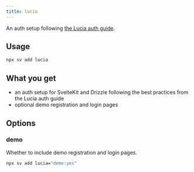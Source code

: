 ```yaml
---
title: lucia
---
```


An auth setup following [the Lucia auth guide](https://lucia-auth.com/).

## Usage

```bash
npx sv add lucia
```

## What you get

- an auth setup for SvelteKit and Drizzle following the best practices from the Lucia auth guide
- optional demo registration and login pages

## Options

### demo

Whether to include demo registration and login pages.

```bash
npx sv add lucia="demo:yes"
```
